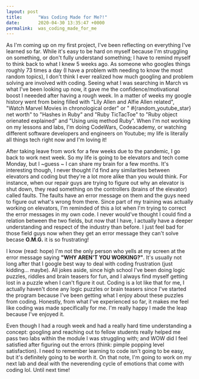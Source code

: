 ```yaml
---
layout: post
title:      "Was Coding Made for Me?!"
date:       2020-04-30 13:35:47 +0000
permalink:  was_coding_made_for_me
---
```



 As I'm coming up on my first project, I've been reflecting on everything I've learned so far. While it's easy to be hard on myself because I'm struggling on something, or don't fully understand something; I have to remind myself to think back to what I knew 5 weeks ago. As someone who googles things roughly 73 times a day (I have a problem with needing to know the most random topics), I don't think I ever realized how much googling and problem solving are involved with coding. Seeing what I was searching in March vs what I've been looking up now, it gave me the confidence/motivational boost I neeeded after having a rough week. In a matter of weeks my google history went from being filled with "Lily Allen and Alfie Allen related", "Watch Marvel Movies in chronological order" or " #{random_youtube_star} net worth" to "Hashes in Ruby" and "Ruby TicTacToe" to  "Ruby object orienated explained" and "Using uniq method Ruby". When I'm not working on my lessons and labs, I'm doing CodeWars, Codeacademy, or watching different software developers and engineers on Youtube; my life is literally all things tech right now and I'm loving it! 
 
After taking leave from work for a few weeks due to the pandemic, I go back to work next week. So my life is going to be elevators and tech come Monday, but I ~guess ~ I can share my brain for a few months. It's interesting though, I never thought I'd find any similarities between elevators and coding but they're a lot more alike than you would think. For instance, when our repair guys are trying to figure out why an elevator is shut down, they read something on the controllers (brains of the elevator) called faults. The faults have an error message on them and the guys need to figure out what's wrong from there. Since part of my training was actually working on elevators, I'm reminded of this a lot when I'm trying to correct the error messages in my own code. I never would've thought I could find a relation between the two fields, but now that I have, I actually have a deeper understanding and respect of the industry than before. I just feel bad for those field guys now when they get an error message they can't solve becase **O.M.G.** it is so frustrating!
 
 I know (read: hope) I'm not the only person who yells at my screen at the error message saying **"WHY AREN'T YOU WORKING?"**.  It's usually not long after that I google best way to deal with coding frustration (just kidding... maybe). All jokes aside, since high school I've been doing logic puzzles, riddles and brain teasers for fun, and I always find myself getting lost in a puzzle when I can't figure it out. Coding is a lot like that for me, I actually haven't done any logic puzzles or brain teasers since I've started the program because I've been getting what I enjoy about these puzzles from coding. Honestly, from what I've experienced so far, it makes me feel like coding was made specifically for me. I'm really happy I made the leap because I've enjoyed it. 
 
 Even though I had a rough week and had a really hard time understanding a concept: googling and reaching out to fellow students really helped me pass two labs within the module I was struggling with; and WOW did I feel satisfied after figuring out the errors (think: pimple popping level satisfaction). I need to remember learning to code isn't going to be easy, but it's definitely going to be worth it. On that note, I'm going to work on my next lab and deal with the neverending cycle of emotions that come with coding lol. Until next time!
